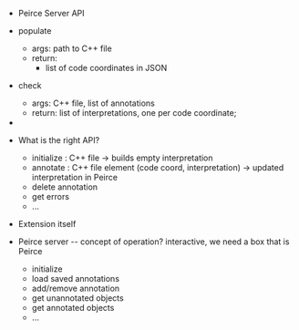 * Peirce Server API

- populate
  - args: path to C++ file 
  - return: 
    - list of code coordinates in JSON

- check
  - args: C++ file, list of annotations
  - return: list of interpretations, one per code coordinate;

- 

* What is the right API?
  - initialize : C++ file -> builds empty interpretation
  - annotate : C++ file element (code coord, interpretation) -> updated interpretation in Peirce
  - delete annotation
  - get errors
  - ...

* Extension itself

* Peirce server -- concept of operation? interactive, we need a box that is Peirce
  - initialize
  - load saved annotations
  - add/remove annotation
  - get unannotated objects
  - get annotated objects
  - ... 